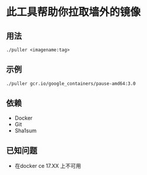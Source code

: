 # 此工具帮助你拉取墙外的镜像 
## 用法
 `./puller <imagename:tag>` 
## 示例
 `./puller gcr.io/google_containers/pause-amd64:3.0` 
## 依赖
* Docker
* Git
* Sha1sum 

## 已知问题
* 在docker ce 17.XX 上不可用
